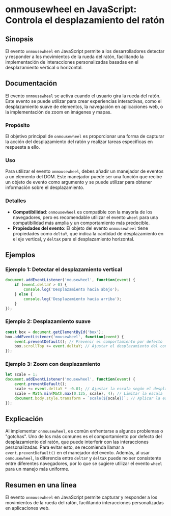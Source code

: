 <!--
Meta Description: # onmousewheel en JavaScript: Controla el desplazamiento del ratón ## Sinopsis El evento `onmousewheel` en JavaScript permite a los desarrolladores de...
Meta Keywords: desplazamiento, del, evento, onmousewheel, event
-->

# onmousewheel en JavaScript: Controla el desplazamiento del ratón

## Sinopsis
El evento `onmousewheel` en JavaScript permite a los desarrolladores detectar y responder a los movimientos de la rueda del ratón, facilitando la implementación de interacciones personalizadas basadas en el desplazamiento vertical o horizontal.

## Documentación
El evento `onmousewheel` se activa cuando el usuario gira la rueda del ratón. Este evento se puede utilizar para crear experiencias interactivas, como el desplazamiento suave de elementos, la navegación en aplicaciones web, o la implementación de zoom en imágenes y mapas.

### Propósito
El objetivo principal de `onmousewheel` es proporcionar una forma de capturar la acción del desplazamiento del ratón y realizar tareas específicas en respuesta a ello.

### Uso
Para utilizar el evento `onmousewheel`, debes añadir un manejador de eventos a un elemento del DOM. Este manejador puede ser una función que recibe un objeto de evento como argumento y se puede utilizar para obtener información sobre el desplazamiento.

### Detalles
- **Compatibilidad**: `onmousewheel` es compatible con la mayoría de los navegadores, pero es recomendable utilizar el evento `wheel` para una compatibilidad más amplia y un comportamiento más predecible.
- **Propiedades del evento**: El objeto del evento `onmousewheel` tiene propiedades como `deltaY`, que indica la cantidad de desplazamiento en el eje vertical, y `deltaX` para el desplazamiento horizontal.

## Ejemplos

### Ejemplo 1: Detectar el desplazamiento vertical
```javascript
document.addEventListener('mousewheel', function(event) {
    if (event.deltaY > 0) {
        console.log('Desplazamiento hacia abajo');
    } else {
        console.log('Desplazamiento hacia arriba');
    }
});
```

### Ejemplo 2: Desplazamiento suave
```javascript
const box = document.getElementById('box');
box.addEventListener('mousewheel', function(event) {
    event.preventDefault(); // Prevenir el comportamiento por defecto
    box.scrollTop += event.deltaY; // Ajustar el desplazamiento del contenedor
});
```

### Ejemplo 3: Zoom con desplazamiento
```javascript
let scale = 1;
document.addEventListener('mousewheel', function(event) {
    event.preventDefault();
    scale += event.deltaY * -0.01; // Ajustar la escala según el desplazamiento
    scale = Math.min(Math.max(0.125, scale), 4); // Limitar la escala
    document.body.style.transform = `scale(${scale})`; // Aplicar la escala
});
```

## Explicación
Al implementar `onmousewheel`, es común enfrentarse a algunos problemas o "gotchas". Uno de los más comunes es el comportamiento por defecto del desplazamiento del ratón, que puede interferir con las interacciones personalizadas. Para evitar esto, se recomienda llamar a `event.preventDefault()` en el manejador del evento. Además, al usar `onmousewheel`, la diferencia entre `deltaY` y `deltaX` puede no ser consistente entre diferentes navegadores, por lo que se sugiere utilizar el evento `wheel` para un manejo más uniforme.

## Resumen en una línea
El evento `onmousewheel` en JavaScript permite capturar y responder a los movimientos de la rueda del ratón, facilitando interacciones personalizadas en aplicaciones web.